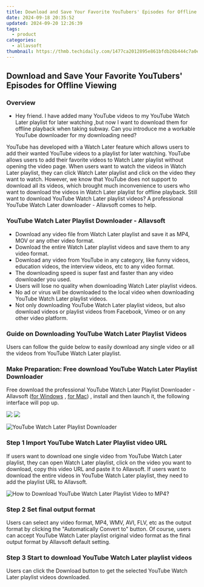 ```yaml
---
title: Download and Save Your Favorite YouTubers' Episodes for Offline Viewing
date: 2024-09-18 20:35:52
updated: 2024-09-20 12:26:39
tags:
  - product
categories:
  - allavsoft
thumbnail: https://thmb.techidaily.com/1477ca2012895e861bfdb26b444c7a0eb6d638cc1df6527be4105c5f43b0af39.jpg
---
```


## Download and Save Your Favorite YouTubers' Episodes for Offline Viewing

### Overview

* Hey friend. I have added many YouTube videos to my YouTube Watch Later playlist for later watching ,but now I want to download them for offline playback when taking subway. Can you introduce me a workable YouTube downloader for my downloading need?

YouTube has developed with a Watch Later feature which allows users to add their wanted YouTube videos to a playlist for later watching. YouTube allows users to add their favorite videos to Watch Later playlist without opening the video page. When users want to watch the videos in Watch Later playlist, they can click Watch Later playlist and click on the video they want to watch. However, we know that YouTube does not support to download all its videos, which brought much inconvenience to users who want to download the videos in Watch Later playlist for offline playback. Still want to download YouTube Watch Later playlist videos? A professional YouTube Watch Later downloader - Allavsoft comes to help.

### YouTube Watch Later Playlist Downloader - Allavsoft

* Download any video file from Watch Later playlist and save it as MP4, MOV or any other video format.
* Download the entire Watch Later playlist videos and save them to any video format.
* Download any video from YouTube in any category, like funny videos, education videos, the interview videos, etc to any video format.
* The downloading speed is super fast and faster than any video downloader you used.
* Users will lose no quality when downloading Watch Later playlist videos.
* No ad or virus will be downloaded to the local video when downloading YouTube Watch Later playlist videos.
* Not only downloading YouTube Watch Later playlist videos, but also download videos or playlist videos from Facebook, Vimeo or on any other video platform.

### Guide on Downloading YouTube Watch Later Playlist Videos

Users can follow the guide below to easily download any single video or all the videos from YouTube Watch Later playlist.

### Make Preparation: Free download YouTube Watch Later Playlist Downloader

Free download the professional YouTube Watch Later Playlist Downloader - Allavsoft ([for Windows](https://tools.techidaily.com/allavsoft/products/) , [for Mac](https://tools.techidaily.com/allavsoft/products/)) , install and then launch it, the following interface will pop up.

[![](https://www.allavsoft.com/how-to/../images/how-to/free-download-win.jpg)](https://tools.techidaily.com/allavsoft/products/) [![](https://www.allavsoft.com/how-to/../images/how-to/free-download-mac.jpg)](https://tools.techidaily.com/allavsoft/products/)

![YouTube Watch Later Playlist Downloader](https://www.allavsoft.com/how-to/../images/allavsoft/screen-shot-600.jpg)

### Step 1 Import YouTube Watch Later Playlist video URL

If users want to download one single video from YouTube Watch Later playlist, they can open Watch Later playlist, click on the video you want to download, copy this video URL and paste it to Allavsoft. If users want to download the entire videos in YouTube Watch Later playlist, they need to add the playlist URL to Allavsoft.

![How to Download YouTube Watch Later Playlist Video to MP4?](https://www.allavsoft.com/how-to/../images/how-to/download-rtmp-video/download-rtmp-video.jpg)

### Step 2 Set final output format

Users can select any video format, MP4, WMV, AVI, FLV, etc as the output format by clicking the "Automatically Convert to" button. Of course, users can accept YouTube Watch Later playlist original video format as the final output format by Allavsoft default setting.

### Step 3 Start to download YouTube Watch Later playlist videos

Users can click the Download button to get the selected YouTube Watch Later playlist videos downloaded.

<ins class="adsbygoogle"
     style="display:block"
     data-ad-format="autorelaxed"
     data-ad-client="ca-pub-7571918770474297"
     data-ad-slot="1223367746"></ins>



<ins class="adsbygoogle"
     style="display:block"
     data-ad-client="ca-pub-7571918770474297"
     data-ad-slot="8358498916"
     data-ad-format="auto"
     data-full-width-responsive="true"></ins>
